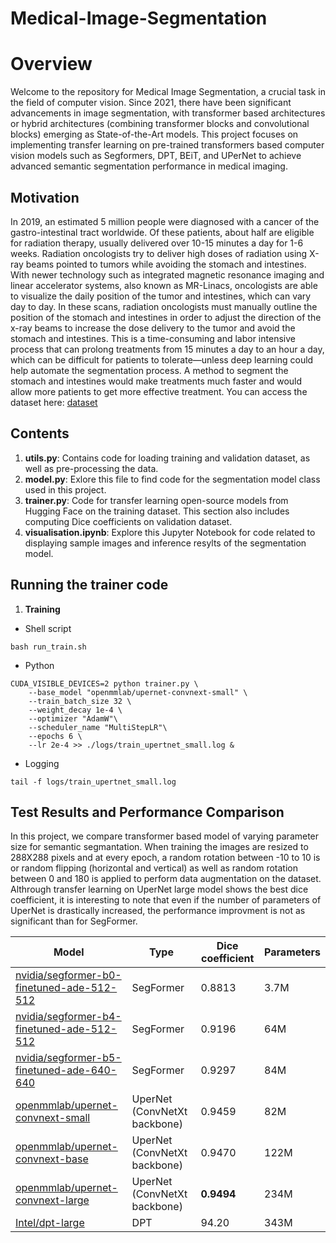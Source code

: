 # Medical-Image-Segmentation
# Overview
Welcome to the repository for Medical Image Segmentation, a crucial task in the field of computer vision. Since 2021, there have been significant advancements in image segmentation, with transformer based architectures or hybrid architectures (combining transformer blocks and convolutional blocks) emerging as State-of-the-Art models. This project focuses on implementing transfer learning on pre-trained transformers based computer vision models such as Segformers, DPT, BEiT, and UPerNet to achieve advanced semantic segmentation performance in medical imaging. 

## Motivation
In 2019, an estimated 5 million people were diagnosed with a cancer of the gastro-intestinal tract worldwide. Of these patients, about half are eligible for radiation therapy, usually delivered over 10-15 minutes a day for 1-6 weeks. Radiation oncologists try to deliver high doses of radiation using X-ray beams pointed to tumors while avoiding the stomach and intestines. With newer technology such as integrated magnetic resonance imaging and linear accelerator systems, also known as MR-Linacs, oncologists are able to visualize the daily position of the tumor and intestines, which can vary day to day. In these scans, radiation oncologists must manually outline the position of the stomach and intestines in order to adjust the direction of the x-ray beams to increase the dose delivery to the tumor and avoid the stomach and intestines. This is a time-consuming and labor intensive process that can prolong treatments from 15 minutes a day to an hour a day, which can be difficult for patients to tolerate—unless deep learning could help automate the segmentation process. A method to segment the stomach and intestines would make treatments much faster and would allow more patients to get more effective treatment. You can access the dataset here: [dataset](https://www.kaggle.com/competitions/uw-madison-gi-tract-image-segmentation/overview)

## Contents
1. **utils.py**: Contains code for loading training and validation dataset, as well as pre-processing the data.
2. **model.py**: Exlore this file to find code for the segmentation model class used in this project. 
3. **trainer.py**: Code for transfer learning open-source models from Hugging Face on the training dataset. This section also includes computing Dice coefficients on validation dataset.
4. **visualisation.ipynb**: Explore this Jupyter Notebook for code related to displaying sample images and inference resylts of the segmentation model.

## Running the trainer code
1. **Training**
   
- Shell script
```
bash run_train.sh
```

* Python
```
CUDA_VISIBLE_DEVICES=2 python trainer.py \
    --base_model "openmmlab/upernet-convnext-small" \
    --train_batch_size 32 \
    --weight_decay 1e-4 \
    --optimizer "AdamW"\
    --scheduler_name "MultiStepLR"\
    --epochs 6 \
    --lr 2e-4 >> ./logs/train_upertnet_small.log &
```

* Logging
```
tail -f logs/train_upertnet_small.log
```

## Test Results and Performance Comparison
In this project, we compare transformer based model of varying parameter size for semantic segmantation. When training the images are resized to 288X288 pixels and at every epoch, a random rotation between -10 to 10 is or random flipping (horizontal and vertical) as well as random rotation between 0 and 180 is applied to perform data augmentation on the dataset.
Althrough transfer learning on UperNet large model shows the best dice coefficient, it is interesting to note that even if the number of parameters of UperNet is drastically increased, the performance improvment is not as significant than for SegFormer.

|Model|Type|Dice coefficient|Parameters|
|---|---|---|---|
|[nvidia/segformer-b0-finetuned-ade-512-512](https://huggingface.co/nvidia/segformer-b0-finetuned-ade-512-512)|SegFormer|0.8813|3.7M|
|[nvidia/segformer-b4-finetuned-ade-512-512](https://huggingface.co/nvidia/segformer-b4-finetuned-ade-512-512)|SegFormer|0.9196|64M|
|[nvidia/segformer-b5-finetuned-ade-640-640](https://huggingface.co/nvidia/segformer-b5-finetuned-ade-640-640)|SegFormer|0.9297|84M|
|[openmmlab/upernet-convnext-small](https://huggingface.co/openmmlab/upernet-convnext-small)|UperNet (ConvNetXt backbone)|0.9459|82M|
|[openmmlab/upernet-convnext-base](https://huggingface.co/openmmlab/upernet-convnext-base)|UperNet (ConvNetXt backbone)|0.9470|122M|
|[openmmlab/upernet-convnext-large](https://huggingface.co/openmmlab/upernet-convnext-large)|UperNet (ConvNetXt backbone)|**0.9494**|234M|
|[Intel/dpt-large](https://huggingface.co/Intel/dpt-large)|DPT|94.20|343M|

